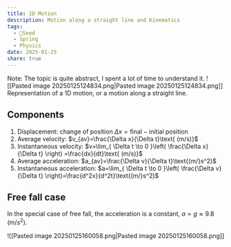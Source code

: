 ```yaml
---
title: 1D Motion
description: Motion along a straight line and Kinematics
tags:
  - 🌱Seed
  - Spring
  - Physics
date: 2025-01-25
share: true
---
```

Note: The topic is quite abstract, I spent a lot of time to understand it.
![[Pasted image 20250125124834.png|Pasted image 20250125124834.png]]
Representation of a 1D motion, or a motion along a straight line.

## Components

1. Displacement: change of position $\Delta x = \text{final}-\text{initial position}$
2. Average velocity: $v_{av}=\frac{\Delta x}{\Delta t}\text{ (m/s)}$
3. Instantaneous velocity: $v=\lim_{ \Delta t \to 0 }\left( \frac{\Delta x}{\Delta t} \right) =\frac{dx}{dt}\text{ (m/s)}$
4. Average acceleration: $a_{av}=\frac{\Delta v}{\Delta t}\text{(m/}s^2)$
5. Instantaneous acceleration: $a=\lim_{ \Delta t \to 0 }\left( \frac{\Delta v}{\Delta t} \right)=\frac{d^2x}{d^2t}\text{(m/}s^2)$

## Free fall case

In the special case of free fall, the acceleration is a constant, $a=g\approx 9.8\text{ (m/}s^2)$. 

![[Pasted image 20250125160058.png|Pasted image 20250125160058.png]]

